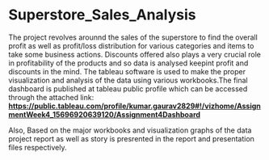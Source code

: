 # Superstore_Sales_Analysis
The project revolves arounnd the sales of the superstore to find the overall profit as well as profit/loss distribution for various categories and items to take some business actions. Discounts offered also plays a very crucial role in profitability of the products and so data is analysed keepint profit and discounts in the mind.
The tableau software is used to make the proper visualization and analysis of the data using various workbooks.The final dashboard is published at tableau public profile which can be accessed through the attached link: 
**https://public.tableau.com/profile/kumar.gaurav2829#!/vizhome/AssignmentWeek4_15696920639120/Assignment4Dashboard**

Also, Based on the major workbooks and visualization graphs of the data project report as well as story is presrented in the report and presentation files respectively.

